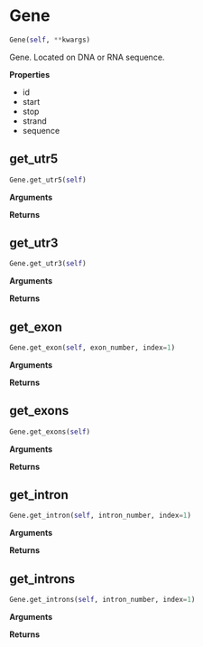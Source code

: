<h1 id="genomics.Gene">Gene</h1>

```python
Gene(self, **kwargs)
```
Gene. Located on DNA or RNA sequence.

__Properties__

- id
- start
- stop
- strand
- sequence

<h2 id="genomics.Gene.get_utr5">get_utr5</h2>

```python
Gene.get_utr5(self)
```

__Arguments__


__Returns__



<h2 id="genomics.Gene.get_utr3">get_utr3</h2>

```python
Gene.get_utr3(self)
```

__Arguments__


__Returns__



<h2 id="genomics.Gene.get_exon">get_exon</h2>

```python
Gene.get_exon(self, exon_number, index=1)
```

__Arguments__


__Returns__



<h2 id="genomics.Gene.get_exons">get_exons</h2>

```python
Gene.get_exons(self)
```

__Arguments__


__Returns__



<h2 id="genomics.Gene.get_intron">get_intron</h2>

```python
Gene.get_intron(self, intron_number, index=1)
```

__Arguments__


__Returns__



<h2 id="genomics.Gene.get_introns">get_introns</h2>

```python
Gene.get_introns(self, intron_number, index=1)
```

__Arguments__


__Returns__



